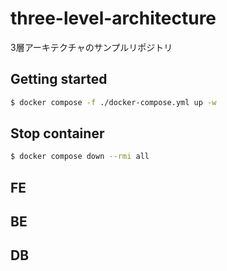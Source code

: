 # three-level-architecture
3層アーキテクチャのサンプルリポジトリ

## Getting started

```bash
$ docker compose -f ./docker-compose.yml up -w
```

## Stop container

```bash
$ docker compose down --rmi all
```

## FE

## BE

## DB
